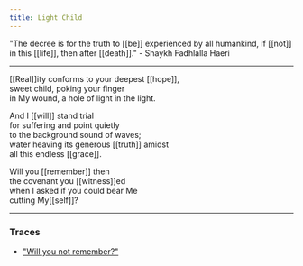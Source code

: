 ```yaml
---
title: Light Child
---
```


"The decree is for the truth to [[be]] experienced by all humankind, if [[not]] in this [[life]], then after [[death]]." - Shaykh Fadhlalla Haeri

---

[[Real]]ity conforms to your deepest [[hope]],  
sweet child, poking your finger  
in My wound, a hole of light in the light.  
  
And I [[will]] stand trial  
for suffering and point quietly  
to the background sound of waves;  
water heaving its generous [[truth]] amidst  
all this endless [[grace]].  
  
Will you [[remember]] then  
the covenant you [[witness]]ed  
when I asked if you could bear Me  
cutting My[[self]]?   

---

### Traces

* ["Will you not remember?"](https://www.youtube.com/watch?v=cy5rHvAo6ec)